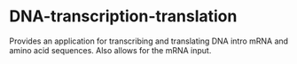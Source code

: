 # DNA-transcription-translation
Provides an application for transcribing and translating DNA intro mRNA and amino acid sequences. Also allows for the mRNA input.
